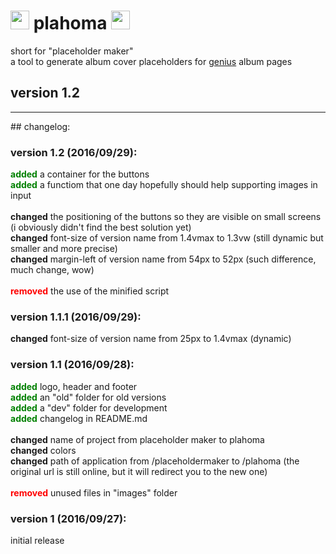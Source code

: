 # <img height="30px" src="http://www.pumpn.net/mag/plahoma/images/plahomalogo.png"/> plahoma <img height="30px" src="http://www.pumpn.net/mag/plahoma/images/plahomalogo.png"/>
short for "placeholder maker"<br>
a tool to generate album cover placeholders for [genius](http://genius.com/) album pages

## version 1.2
<hr>
## changelog:

### version 1.2 (2016/09/29):
<b style="color:green;">added</b> a container for the buttons
</br>
<b style="color:green;">added</b> a functiom that one day hopefully should help supporting images in input
</br>
</br>
<b>changed</b> the positioning of the buttons so they are visible on small screens (i obviously didn't find the best solution yet)
</br>
<b>changed</b> font-size of version name from 1.4vmax to 1.3vw (still dynamic but smaller and more precise)
</br>
<b>changed</b> margin-left of version name from 54px to 52px (such difference, much change, wow)
</br>
</br>
<b style="color:red;">removed</b> the use of the minified script

### version 1.1.1 (2016/09/29):
<b>changed</b> font-size of version name from 25px to 1.4vmax (dynamic)

### version 1.1 (2016/09/28):
<b style="color:green;">added</b> logo, header and footer
</br>
<b style="color:green;">added</b> an "old" folder for old versions
</br>
<b style="color:green;">added</b> a "dev" folder for development
</br>
<b style="color:green;">added</b> changelog in README.md
</br>
</br>
<b>changed</b> name of project from placeholder maker to plahoma
</br>
<b>changed</b> colors
</br>
<b>changed</b> path of application from /placeholdermaker to /plahoma (the original url is still online, but it will redirect you to the new one)
</br>
</br>
<b style="color:red;">removed</b> unused files in "images" folder

### version 1 (2016/09/27):
initial release